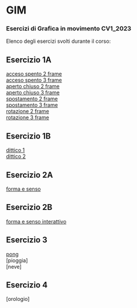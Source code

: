 # GIM
### Esercizi di Grafica in movimento CV1_2023
 Elenco degli esercizi svolti durante il corso:

## Esercizio 1A
[acceso spento 2 frame](Esercizio_1A/acceso_spento_2.html)  
[acceso spento 3 frame](Esercizio_1A/acceso_spento_3.html)  
[aperto chiuso 2 frame](Esercizio_1A/aperto_chiuso_2.html)  
[aperto chiuso 3 frame](Esercizio_1A/aperto_chiuso_3.html)  
[spostamento 2 frame](Esercizio_1A/spostamento_2.html)  
[spostamento 3 frame](Esercizio_1A/spostamento_3.html)  
[rotazione 2 frame](Esercizio_1A/rotazione_2.html)  
[rotazione 3 frame](Esercizio_1A/rotazione_3.html)  

## Esercizio 1B
[dittico 1](Esercizio_1B/indexA.html)   
[dittico 2](Esercizio_1B/indexA_2.html)

## Esercizio 2A
[forma e senso](Esercizio_2A/index.html)

## Esercizio 2B
[forma e senso interattivo](esercizio_2B/indexA.html)

## Esercizio 3
[pong](Esercizio_3/1_pong/index.html)    
[pioggia]        
[neve]   


## Esercizio 4 
[orologio]
